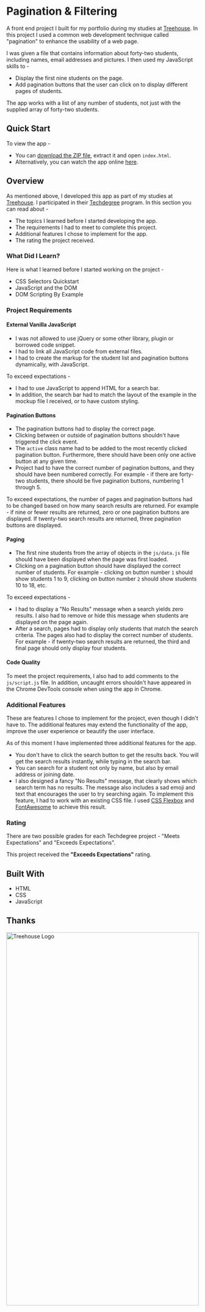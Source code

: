# Pagination & Filtering

A front end project I built for my portfolio during my studies at [Treehouse](https://teamtreehouse.com). In this project I used a common web development technique called "pagination" to enhance the usability of a web page.

I was given a file that contains information about forty-two students, including names, email addresses and pictures. I then used my JavaScript skills to -

- Display the first nine students on the page.
- Add pagination buttons that the user can click on to display different pages of students.

The app works with a list of any number of students, not just with the supplied array of forty-two students. 

## Quick Start

To view the app -

- You can [download the ZIP file](https://github.com/zviels/pagination-and-filtering/archive/refs/heads/main.zip), extract it and open `index.html`.
- Alternatively, you can watch the app online [here](https://zviels.github.io/pagination-and-filtering).

## Overview

As mentioned above, I developed this app as part of my studies at [Treehouse](https://teamtreehouse.com). I participated in their [Techdegree](https://teamtreehouse.com/techdegree) program. In this section you can read about -

- The topics I learned before I started developing the app.
- The requirements I had to meet to complete this project.
- Additional features I chose to implement for the app.
- The rating the project received.

### What Did I Learn?

Here is what I learned before I started working on the project -

- CSS Selectors Quickstart
- JavaScript and the DOM
- DOM Scripting By Example

### Project Requirements

#### External Vanilla JavaScript

- I was not allowed to use jQuery or some other library, plugin or borrowed code snippet.
- I had to link all JavaScript code from external files.
- I had to create the markup for the student list and pagination buttons dynamically, with JavaScript.

To exceed expectations -

- I had to use JavaScript to append HTML for a search bar.
- In addition, the search bar had to match the layout of the example in the mockup file I received, or to have custom styling.

#### Pagination Buttons

- The pagination buttons had to display the correct page.
- Clicking between or outside of pagination buttons shouldn't have triggered the click event.
- The `active` class name had to be added to the most recently clicked pagination button. Furthermore, there should have been only one active button at any given time.
- Project had to have the correct number of pagination buttons, and they should have been numbered correctly. For example - if there are forty-two students, there should be five pagination buttons, numbering 1 through 5.

To exceed expectations, the number of pages and pagination buttons had to be changed based on how many search results are returned. For example - if nine or fewer results are returned, zero or one pagination buttons are displayed. If twenty-two search results are returned, three pagination buttons are displayed.

#### Paging

- The first nine students from the array of objects in the `js/data.js` file should have been displayed when the page was first loaded.
- Clicking on a pagination button should have displayed the correct number of students. For example - clicking on button number `1` should show students 1 to 9, clicking on button number `2` should show students 10 to 18, etc.

To exceed expectations - 

- I had to display a "No Results" message when a search yields zero results. I also had to remove or hide this message when students are displayed on the page again.
- After a search, pages had to display only students that match the search criteria. The pages also had to display the correct number of students. For example - if twenty-two search results are returned, the third and final page should only display four students.

#### Code Quality

To meet the project requirements, I also had to add comments to the `js/script.js` file. In addition, uncaught errors shouldn't have appeared in the Chrome DevTools console when using the app in Chrome. 

### Additional Features

These are features I chose to implement for the project, even though I didn't have to. The additional features may extend the functionality of the app, improve the user experience or beautify the user interface.

As of this moment I have implemented three additional features for the app.

- You don't have to click the search button to get the results back. You will get the search results instantly, while typing in the search bar.
- You can search for a student not only by name, but also by email address or joining date. 
- I also designed a fancy "No Results" message, that clearly shows which search term has no results. The message also includes a sad emoji and text that encourages the user to try searching again. To implement this feature, I had to work with an existing CSS file. I used [CSS Flexbox](https://developer.mozilla.org/en-US/docs/Learn/CSS/CSS_layout/Flexbox) and [FontAwesome](https://fontawesome.com) to achieve this result.

### Rating

There are two possible grades for each Techdegree project - "Meets Expectations" and "Exceeds Expectations".

This project received the **"Exceeds Expectations"** rating.

## Built With

- HTML
- CSS
- JavaScript

## Thanks

<a href="https://teamtreehouse.com">
  <img src="https://static.teamtreehouse.com/assets/marketing/opengraph/logo_twitter-cd0ecb90408499f45a2191805f54362981da5a69ddcfaa6ec93556d64e289036.png" alt="Treehouse Logo" width="100%" height="50%">
</a>

Thanks to [Treehouse](https://teamtreehouse.com) for providing the starter files for this project -

- `index.html`
- `styles.css`

In addition, a huge thank you to everyone who reviewed the project!